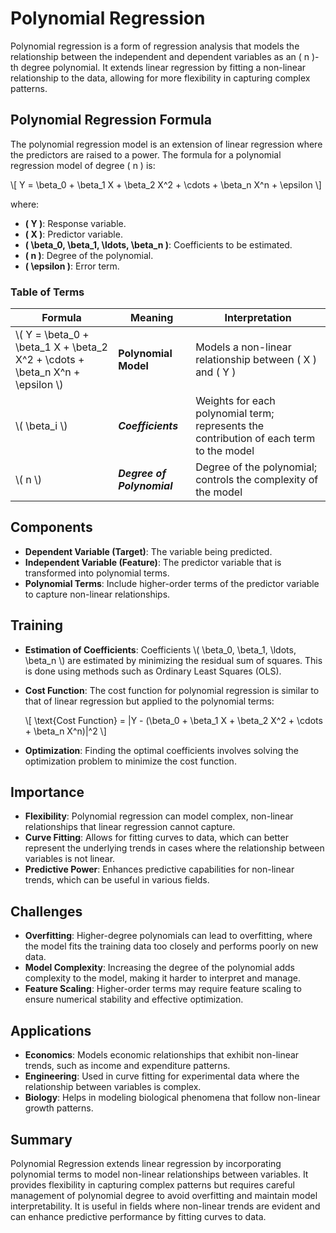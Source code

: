 # Polynomial Regression

Polynomial regression is a form of regression analysis that models the relationship between the independent and dependent variables as an \( n \)-th degree polynomial. It extends linear regression by fitting a non-linear relationship to the data, allowing for more flexibility in capturing complex patterns.

## Polynomial Regression Formula

The polynomial regression model is an extension of linear regression where the predictors are raised to a power. The formula for a polynomial regression model of degree \( n \) is:

\\[ Y = \beta_0 + \beta_1 X + \beta_2 X^2 + \cdots + \beta_n X^n + \epsilon \\]

where:

- **\( Y \)**: Response variable.
- **\( X \)**: Predictor variable.
- **\( \beta_0, \beta_1, \ldots, \beta_n \)**: Coefficients to be estimated.
- **\( n \)**: Degree of the polynomial.
- **\( \epsilon \)**: Error term.

### Table of Terms

| Formula                                    | Meaning                | Interpretation                                                     |
|--------------------------------------------|------------------------|---------------------------------------------------------------------|
| \\( Y = \beta_0 + \beta_1 X + \beta_2 X^2 + \cdots + \beta_n X^n + \epsilon \\) | **Polynomial Model**    | Models a non-linear relationship between \( X \) and \( Y \)       |
| \\( \beta_i \\)                            | ***Coefficients***      | Weights for each polynomial term; represents the contribution of each term to the model |
| \\( n \\)                                  | ***Degree of Polynomial*** | Degree of the polynomial; controls the complexity of the model     |

## Components

- **Dependent Variable (Target)**: The variable being predicted.
- **Independent Variable (Feature)**: The predictor variable that is transformed into polynomial terms.
- **Polynomial Terms**: Include higher-order terms of the predictor variable to capture non-linear relationships.

## Training

- **Estimation of Coefficients**: Coefficients \\( \beta_0, \beta_1, \ldots, \beta_n \\) are estimated by minimizing the residual sum of squares. This is done using methods such as Ordinary Least Squares (OLS).

- **Cost Function**: The cost function for polynomial regression is similar to that of linear regression but applied to the polynomial terms:

  \\[ \text{Cost Function} = \|Y - (\beta_0 + \beta_1 X + \beta_2 X^2 + \cdots + \beta_n X^n)\|^2 \\]

- **Optimization**: Finding the optimal coefficients involves solving the optimization problem to minimize the cost function.

## Importance

- **Flexibility**: Polynomial regression can model complex, non-linear relationships that linear regression cannot capture.
- **Curve Fitting**: Allows for fitting curves to data, which can better represent the underlying trends in cases where the relationship between variables is not linear.
- **Predictive Power**: Enhances predictive capabilities for non-linear trends, which can be useful in various fields.

## Challenges

- **Overfitting**: Higher-degree polynomials can lead to overfitting, where the model fits the training data too closely and performs poorly on new data.
- **Model Complexity**: Increasing the degree of the polynomial adds complexity to the model, making it harder to interpret and manage.
- **Feature Scaling**: Higher-order terms may require feature scaling to ensure numerical stability and effective optimization.

## Applications

- **Economics**: Models economic relationships that exhibit non-linear trends, such as income and expenditure patterns.
- **Engineering**: Used in curve fitting for experimental data where the relationship between variables is complex.
- **Biology**: Helps in modeling biological phenomena that follow non-linear growth patterns.

## Summary

Polynomial Regression extends linear regression by incorporating polynomial terms to model non-linear relationships between variables. It provides flexibility in capturing complex patterns but requires careful management of polynomial degree to avoid overfitting and maintain model interpretability. It is useful in fields where non-linear trends are evident and can enhance predictive performance by fitting curves to data.
